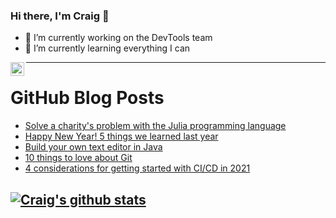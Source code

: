 ### Hi there, I'm Craig 👋

<!--
**CraigTeelFugro/CraigTeelFugro** is a ✨ _special_ ✨ repository because its `README.md` (this file) appears on your GitHub profile.

Here are some ideas to get you started:
-->

- 🔭 I’m currently working on the DevTools team
- 🌱 I’m currently learning everything I can

[<img align="left" alt="Craig Teel | LinkedIn" width="22px" src="https://cdn.jsdelivr.net/npm/simple-icons@v3/icons/linkedin.svg" />][linkedin]

---

# GitHub Blog Posts

<!-- BLOG-POST-LIST:START -->
- [Solve a charity&#039;s problem with the Julia programming language](https://opensource.com/article/21/1/solve-problem-julia)
- [Happy New Year! 5 things we learned last year](https://opensource.com/article/21/1/happy-new-year-advice)
- [Build your own text editor in Java](https://opensource.com/article/20/12/write-your-own-text-editor)
- [10 things to love about Git](https://opensource.com/article/20/12/git)
- [4 considerations for getting started with CI/CD in 2021](https://opensource.com/article/20/12/cicd)
<!-- BLOG-POST-LIST:END -->

## [![Craig's github stats](https://github-readme-stats.vercel.app/api?username=craigteelfugro)](https://github.com/anuraghazra/github-readme-stats)


[linkedin]: https://linkedin.com/in/craig-teel-b8786771
